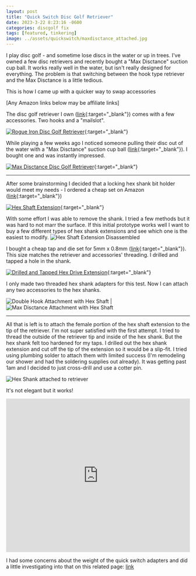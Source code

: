 ```yaml
---
layout: post
title: "Quick Switch Disc Golf Retriever"
date: 2023-3-22 8:23:16 -0600
categories: discgolf fix
tags: [featured, tinkering]
image: ../assets/quickswitch/maxdisctance_attached.jpg
---
```


I play disc golf - and sometime lose discs in the water or up in trees. I've owned a few disc retrievers and recently bought a "Max Disctance" suction cup ball. It works really well in the water, but isn't really designed for everything. The problem is that switching between the hook type retriever and the Max Disctance is a little tedious.

This is how I came up with a quicker way to swap accessories

<!--more-->

[Any Amazon links below may be affiliate links]

The disc golf retriever I own ([link](https://www.amazon.com/gp/product/B08XNZQ8MX?ie=UTF8&psc=1&linkCode=ll1&tag=charliewynn-20&linkId=b57197751198ea705f1d78511bee22dc&language=en_US&ref_=as_li_ss_tl){:target="\_blank"}) comes with a few accessories. Two hooks and a "mailslot".

[![Rogue Iron Disc Golf Retriever](../assets/quickswitch/rogue-iron_retriever.jpg)](https://www.amazon.com/gp/product/B08XNZQ8MX?ie=UTF8&psc=1&linkCode=ll1&tag=charliewynn-20&linkId=b57197751198ea705f1d78511bee22dc&language=en_US&ref_=as_li_ss_tl){:target="\_blank"}

While playing a few weeks ago I noticed someone pulling their disc out of the water with a "Max Disctance" suction cup ball ([link](https://maxdisctance.com/){:target="\_blank"}). I bought one and was instantly impressed.

[![Max Disctance Disc Golf Retriever](../assets/quickswitch/maxdisctance_product.jpg)](https://maxdisctance.com/product/maxstick-attachment/){:target="\_blank"}

---

After some brainstorming I decided that a locking hex shank bit holder would meet my needs - I ordered a cheap set on Amazon ([link](https://www.amazon.com/dp/B097R4PZQK?psc=1&linkCode=ll1&tag=charliewynn-20&linkId=428bacaf360cec18fb06eae554c81d1e&language=en_US&ref_=as_li_ss_tl){:target="\_blank"})

[![Hex Shaft Extension](../assets/quickswitch/unmodified_hex-drive_extension.jpg)](https://www.amazon.com/dp/B097R4PZQK?psc=1&linkCode=ll1&tag=charliewynn-20&linkId=428bacaf360cec18fb06eae554c81d1e&language=en_US&ref_=as_li_ss_tl){:target="\_blank"}

With some effort I was able to remove the shank. I tried a few methods but it was hard to not marr the surface. If this initial prototype works well I want to buy a few different types of hex shank extensions and see which one is the easiest to modify. ![Hex Shaft Extension Disassembled](../assets/quickswitch/split_hex-drive_extension.jpg)

I bought a cheap tap and die set for 5mm x 0.8mm ([link](https://www.amazon.com/dp/B098K2WRH6?psc=1&linkCode=ll1&tag=charliewynn-20&linkId=c08e784bf993940915464cd83c8486f2&language=en_US&ref_=as_li_ss_tl){:target="\_blank"}). This size matches the retriever and accessories' threading. I drilled and tapped a hole in the shank.

[![Drilled and Tapped Hex Drive Extension](../assets/quickswitch/tapped_hex-drive.jpg)](https://www.amazon.com/dp/B098K2WRH6?psc=1&linkCode=ll1&tag=charliewynn-20&linkId=c08e784bf993940915464cd83c8486f2&language=en_US&ref_=as_li_ss_tl){:target="\_blank"}

I only made two threaded hex shank adapters for this test. Now I can attach any two accessories to the hex shanks.

![Double Hook Attachment with Hex Shaft](../assets/quickswitch/double-hook_with_hex-drive.jpg) | ![Max Disctance Attachment with Hex Shaft](../assets/quickswitch/maxdisctance_with_hex-drive.jpg)

---

All that is left is to attach the female portion of the hex shaft extension to the tip of the retriever. I'm not super satisfied with the first attempt. I tried to thread the outside of the retriever tip and inside of the hex shank. But the hex shank felt too hardened for my taps. I drilled out the hex shank extension and cut off the tip of the extension so it would be a slip-fit. I tried using plumbing solder to attach them with limited success (I'm remodeling our shower and had the soldering supplies out already). It was getting past 1am and I decided to just cross-drill and use a cotter pin.

![Hex Shank attached to retriever](../assets/quickswitch/retriever_hex-drive_receiver.jpg)

It's not elegant but it works!

<iframe width="100%" height="420" src="https://www.youtube.com/embed/JtFd0csIyUk" title="Quick Switch disc golf retriever attachment" frameborder="0" allow="accelerometer; autoplay; clipboard-write; encrypted-media; gyroscope; picture-in-picture; web-share" allowfullscreen></iframe>

I had some concerns about the weight of the quick switch adapters and did a little investigating into that on this related page: [link](/quick-switch-disc-golf-retriever-weight)
